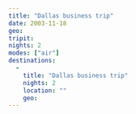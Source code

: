 ```yaml
---
title: "Dallas business trip"
date: 2003-11-18
geo: 
tripit: 
nights: 2
modes: ["air"]
destinations:
  -
    title: "Dallas business trip"
    nights: 2
    location: ""
    geo: 
---
```



